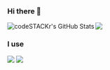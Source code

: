 
### Hi there 👋
<img align="left" alt="codeSTACKr's GitHub Stats" src="https://github-readme-stats.vercel.app/api?username=LaterVICTOR&show_icons=true&hide_border=false&title_color=ff652f&icon_color=blue&bg_color=blue&text_color=red&border_color=0c1a25" />
<img src="https://github-readme-stats.vercel.app/api/top-langs/?username=LaterVICTOR&theme=radical&layout=compact">


### I use
<a href="https://nodejs.org/" target="_blank" rel="nofollow noreferrer noopener"><img src="https://img.shields.io/badge/node.js%20-%2343853D.svg?&style=for-the-badge&logo=node.js&logoColor=white"/></a>
<a href="https://developer.mozilla.org/pl/docs/Web/JavaScript" target="_blank" rel="nofollow noreferrer noopener"><img src="https://img.shields.io/badge/javascript%20-%23323330.svg?&style=for-the-badge&logo=javascript&logoColor=%23F7DF1E"/></a>
 
